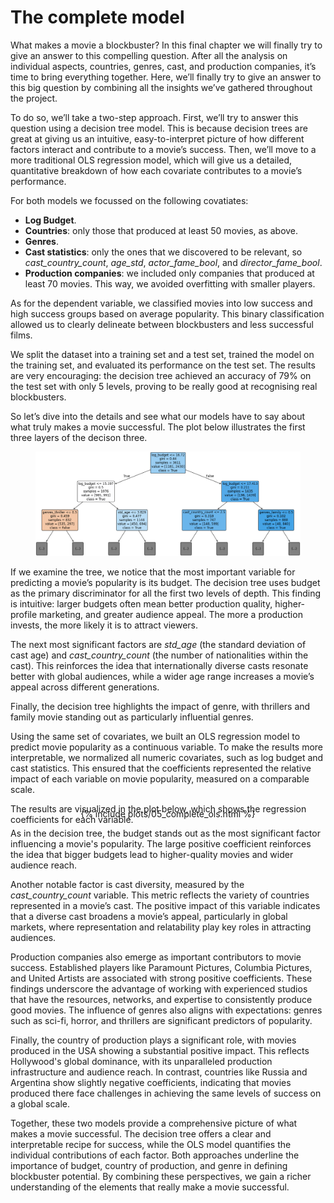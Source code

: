 # The complete model

What makes a movie a blockbuster? In this final chapter we will finally try to give an answer to this compelling question. After all the analysis on individual aspects, countries, genres, cast, and production companies, it’s time to bring everything together. Here, we’ll finally try to give an answer to this big question by combining all the insights we’ve gathered throughout the project.

To do so, we’ll take a two-step approach. First, we’ll try to answer this question using a decision tree model. This is because decision trees are great at giving us an intuitive, easy-to-interpret picture of how different factors interact and contribute to a movie’s success. Then, we’ll move to a more traditional OLS regression model, which will give us a detailed, quantitative breakdown of how each covariate contributes to a movie’s performance.

For both models we focussed on the following covatiates:
- **Log Budget**.
- **Countries**: only those that produced at least 50 movies, as above.
- **Genres**.
- **Cast statistics**: only the ones that we discovered to be relevant, so *cast_country_count*, *age_std*, *actor_fame_bool*, and *director_fame_bool*.
- **Production companies**: we included only companies that produced at least 70 movies. This way, we avoided overfitting with smaller players.

As for the dependent variable, we classified movies into low success and high success groups based on average popularity. This binary classification allowed us to clearly delineate between blockbusters and less successful films.

We split the dataset into a training set and a test set, trained the model on the training set, and evaluated its performance on the test set. The results are very encouraging: the decision tree achieved an accuracy of 79% on the test set with only 5 levels, proving to be really good at recognising real blockbusters.

So let’s dive into the details and see what our models have to say about what truly makes a movie successful. The plot below illustrates the first three layers of the decison three.
<figure class="center">
  <img src="./assets/img/05_tree.png" class = "center" width="1000"> 
</figure>
If we examine the tree, we notice that the most important variable for predicting a movie’s popularity is its budget. The decision tree uses budget as the primary discriminator for all the first two levels of depth. This finding is intuitive: larger budgets often mean better production quality, higher-profile marketing, and greater audience appeal. The more a production invests, the more likely it is to attract viewers.

The next most significant factors are *std_age* (the standard deviation of cast age) and *cast_country_count* (the number of nationalities within the cast). This reinforces the idea that internationally diverse casts resonate better with global audiences, while a wider age range increases a movie’s appeal across different generations.

Finally, the decision tree highlights the impact of genre, with thrillers and family movie standing out as particularly influential genres.

Using the same set of covariates, we built an OLS regression model to predict movie popularity as a continuous variable. To make the results more interpretable, we normalized all numeric covariates, such as log budget and cast statistics. This ensured that the coefficients represented the relative impact of each variable on movie popularity, measured on a comparable scale.

The results are visualized in the plot below, which shows the regression coefficients for each variable.

<div style="display: flex; justify-content: center; margin-top: -40px;">
    {% include plots/05_complete_ols.html %}
</div>

As in the decision tree, the budget stands out as the most significant factor influencing a movie's popularity. The large positive coefficient reinforces the idea that bigger budgets lead to higher-quality movies and wider audience reach.

Another notable factor is cast diversity, measured by the *cast_country_count* variable. This metric reflects the variety of countries represented in a movie’s cast. The positive impact of this variable indicates that a diverse cast broadens a movie’s appeal, particularly in global markets, where representation and relatability play key roles in attracting audiences.

Production companies also emerge as important contributors to movie success. Established players like Paramount Pictures, Columbia Pictures, and United Artists are associated with strong positive coefficients. These findings underscore the advantage of working with experienced studios that have the resources, networks, and expertise to consistently produce good movies. The influence of genres also aligns with expectations: genres such as sci-fi, horror, and thrillers are significant predictors of popularity. 

Finally, the country of production plays a significant role, with movies produced in the USA showing a substantial positive impact. This reflects Hollywood's global dominance, with its unparalleled production infrastructure and audience reach. In contrast, countries like Russia and Argentina show slightly negative coefficients, indicating that movies produced there face challenges in achieving the same levels of success on a global scale.

Together, these two models provide a comprehensive picture of what makes a movie successful. The decision tree offers a clear and interpretable recipe for success, while the OLS model quantifies the individual contributions of each factor. Both approaches underline the importance of budget, country of production, and genre in defining blockbuster potential. By combining these perspectives, we gain a richer understanding of the elements that really make a movie successful.